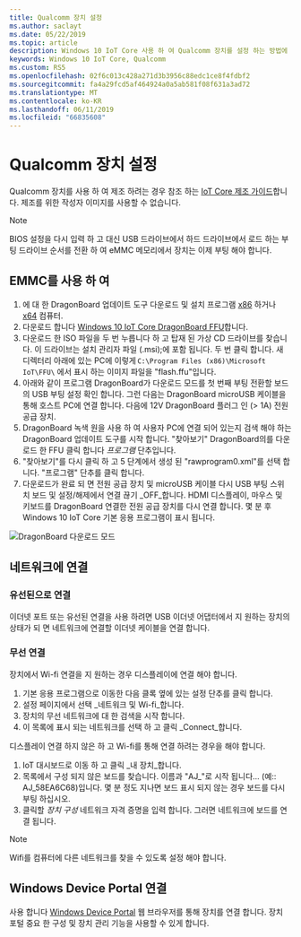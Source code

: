 ```yaml
---
title: Qualcomm 장치 설정
ms.author: saclayt
ms.date: 05/22/2019
ms.topic: article
description: Windows 10 IoT Core 사용 하 여 Qualcomm 장치를 설정 하는 방법에 알아봅니다.
keywords: Windows 10 IoT Core, Qualcomm
ms.custom: RS5
ms.openlocfilehash: 02f6c013c428a271d3b3956c88edc1ce8f4fdbf2
ms.sourcegitcommit: fa4a29fcd5af464924a0a5ab581f08f631a3ad72
ms.translationtype: MT
ms.contentlocale: ko-KR
ms.lasthandoff: 06/11/2019
ms.locfileid: "66835608"
---
```

# <a name="setting-up-a-qualcomm-device"></a>Qualcomm 장치 설정

Qualcomm 장치를 사용 하 여 제조 하려는 경우 참조 하는 [IoT Core 제조 가이드](https://docs.microsoft.com/en-us/windows-hardware/manufacture/iot/iot-core-manufacturing-guide)합니다. 제조를 위한 작성자 이미지를 사용할 수 없습니다.

> [!NOTE]
> BIOS 설정을 다시 입력 하 고 대신 USB 드라이브에서 하드 드라이브에서 로드 하는 부팅 드라이브 순서를 전환 하 여 eMMC 메모리에서 장치는 이제 부팅 해야 합니다.

## <a name="using-emmc"></a>EMMC를 사용 하 여

1. 에 대 한 DragonBoard 업데이트 도구 다운로드 및 설치 프로그램 [x86](https://developer.qualcomm.com/download/db410c/windows-10-iot-update-tool-dragonboard-410c-x86.zip) 하거나 [x64](https://developer.qualcomm.com/download/db410c/windows-10-iot-update-tool-dragonboard-410c-x64.zip) 컴퓨터.
2. 다운로드 합니다 [Windows 10 IoT Core DragonBoard FFU](https://docs.microsoft.com/en-us/windows/iot-core/downloads)합니다.
3. 다운로드 한 ISO 파일을 두 번 누릅니다 하 고 탑재 된 가상 CD 드라이브를 찾습니다. 이 드라이브는 설치 관리자 파일 (.msi);에 포함 됩니다. 두 번 클릭 합니다. 새 디렉터리 아래에 있는 PC에 이렇게 `C:\Program Files (x86)\Microsoft IoT\FFU\` 에서 표시 하는 이미지 파일을 "flash.ffu"입니다.
4. 아래와 같이 프로그램 DragonBoard가 다운로드 모드를 첫 번째 부팅 전환할 보드의 USB 부팅 설정 확인 합니다. 그런 다음는 DragonBoard microUSB 케이블을 통해 호스트 PC에 연결 합니다. 다음에 12V DragonBoard 플러그 인 (> 1A) 전원 공급 장치.
5. DragonBoard 녹색 원을 사용 하 여 사용자 PC에 연결 되어 있는지 검색 해야 하는 DragonBoard 업데이트 도구를 시작 합니다. "찾아보기" DragonBoard의를 다운로드 한 FFU 클릭 합니다 _프로그램_ 단추입니다.
6. "찾아보기"를 다시 클릭 하 고 5 단계에서 생성 된 "rawprogram0.xml"를 선택 합니다. "프로그램" 단추를 클릭 합니다.
7. 다운로드가 완료 되 면 전원 공급 장치 및 microUSB 케이블 다시 USB 부팅 스위치 보드 및 설정/해제에서 연결 끊기 _OFF_합니다. HDMI 디스플레이, 마우스 및 키보드를 DragonBoard 연결한 전원 공급 장치를 다시 연결 합니다. 몇 분 후 Windows 10 IoT Core 기본 응용 프로그램이 표시 됩니다. 

![DragonBoard 다운로드 모드](../media/DeviceSetup/db1.png)

## <a name="connect-to-a-network"></a>네트워크에 연결

### <a name="wired-connection"></a>유선된으로 연결
이더넷 포트 또는 유선된 연결을 사용 하려면 USB 이더넷 어댑터에서 지 원하는 장치의 상태가 되 면 네트워크에 연결할 이더넷 케이블을 연결 합니다.

### <a name="wireless-connection"></a>무선 연결
장치에서 Wi-fi 연결을 지 원하는 경우 디스플레이에 연결 해야 합니다.

1. 기본 응용 프로그램으로 이동한 다음 클록 옆에 있는 설정 단추를 클릭 합니다.
2. 설정 페이지에서 선택 _네트워크 및 Wi-fi_합니다.
3. 장치의 무선 네트워크에 대 한 검색을 시작 합니다.
4. 이 목록에 표시 되는 네트워크를 선택 하 고 클릭 _Connect_합니다.

디스플레이 연결 하지 않은 하 고 Wi-fi를 통해 연결 하려는 경우을 해야 합니다.

1. IoT 대시보드로 이동 하 고 클릭 _내 장치_합니다.
2. 목록에서 구성 되지 않은 보드를 찾습니다. 이름과 "AJ_"로 시작 됩니다... (예:: AJ_58EA6C68)입니다. 몇 분 정도 지나면 보드 표시 되지 않는 경우 보드를 다시 부팅 하십시오.
3. 클릭할 _장치 구성_ 네트워크 자격 증명을 입력 합니다. 그러면 네트워크에 보드를 연결 됩니다.

> [!NOTE]
> Wifi를 컴퓨터에 다른 네트워크를 찾을 수 있도록 설정 해야 합니다.

## <a name="connect-to-windows-device-portal"></a>Windows Device Portal 연결

사용 합니다 [Windows Device Portal](../manage-your-device/DevicePortal.md) 웹 브라우저를 통해 장치를 연결 합니다. 장치 포털 중요 한 구성 및 장치 관리 기능을 사용할 수 있게 합니다. 



